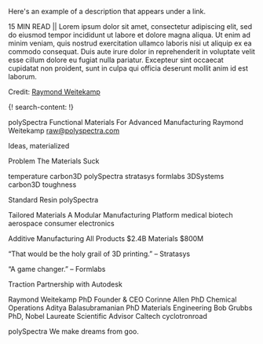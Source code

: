 Here's an example of a description that appears under a link.

15 MIN READ || Lorem ipsum dolor sit amet, consectetur adipiscing elit, sed do eiusmod tempor incididunt ut labore et dolore magna aliqua. Ut enim ad minim veniam, quis nostrud exercitation ullamco laboris nisi ut aliquip ex ea commodo consequat. Duis aute irure dolor in reprehenderit in voluptate velit esse cillum dolore eu fugiat nulla pariatur. Excepteur sint occaecat cupidatat non proident, sunt in culpa qui officia deserunt mollit anim id est laborum.

Credit: [Raymond Weitekamp](http://polyspectra.com/)

{! search-content: !}

polySpectra
Functional Materials For Advanced Manufacturing
Raymond Weitekamp
raw@polyspectra.com

Ideas, materialized

Problem
The Materials Suck

temperature
carbon3D
polySpectra
stratasys
formlabs
3DSystems
carbon3D
toughness

Standard Resin
polySpectra

Tailored Materials
A Modular Manufacturing Platform
medical
biotech
aerospace
consumer electronics

Additive Manufacturing
All Products $2.4B
Materials $800M

“That would be the holy grail of 3D printing.”
– Stratasys 

“A game changer.” – Formlabs

Traction
Partnership with Autodesk

Raymond Weitekamp PhD
Founder & CEO
Corinne Allen PhD
Chemical Operations
Aditya Balasubramanian PhD
Materials Engineering
Bob Grubbs PhD, Nobel Laureate
Scientific Advisor
Caltech
cyclotronroad

polySpectra
We make dreams from goo.









